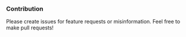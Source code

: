 ### Contribution
Please create issues for feature requests or misinformation. Feel free to make pull requests!

